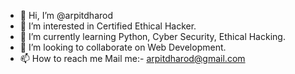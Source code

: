 - 👋 Hi, I’m @arpitdharod
- 👀 I’m interested in Certified Ethical Hacker.
- 🌱 I’m currently learning Python, Cyber Security, Ethical Hacking.
- 💞️ I’m looking to collaborate on Web Development.
- 📫 How to reach me Mail me:- arpitdharod@gmail.com

<!---
arpitdharod/arpitdharod is a ✨ special ✨ repository because its `README.md` (this file) appears on your GitHub profile.
You can click the Preview link to take a look at your changes.
--->
